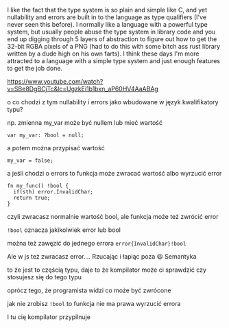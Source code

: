 I like the fact that the type system is so plain and simple like C, and yet nullability and errors are built in to the language as type qualifiers (I've never seen this before). I normally like a language with a powerful type system, but usually people abuse the type system in library code and you end up digging through 5 layers of abstraction to figure out how to get the 32-bit RGBA pixels of a PNG (had to do this with some bitch ass rust library written by a dude high on his own farts). I think these days I'm more attracted to a language with a simple type system and just enough features to get the job done.

https://www.youtube.com/watch?v=SBe8DgBCjTc&lc=UgzkEi1b1bxn_aP60HV4AaABAg

o co chodzi z tym nullability i errors jako wbudowane w język kwalifikatory typu?

np. zmienna my_var może być nullem lub mieć wartość

```zig
var my_var: ?bool = null;
```

a potem można przypisać wartość

```zig
my_var = false;
```

a jeśli chodzi o errors to funkcja może zwracać wartość albo wyrzucić error

```zig
fn my_func() !bool {
  if(sth) error.InvalidChar;
  return true;
}
```

czyli zwracasz normalnie wartość bool, ale funkcja może też zwrócić error

`!bool` oznacza jakikolwiek error lub bool

można też zawęzić do jednego errora `error{InvalidChar}!bool`

Ale w js też zwracasz error.... Rzucając i łapiąc poza 😃 Semantyka

to że jest to częścią typu, daje to że kompilator może ci sprawdzić czy stosujesz się do tego typu

oprócz tego, że programista widzi co może być zwrócone

jak nie zrobisz `!bool` to funkcja nie ma prawa wyrzucić errora

I tu cię kompilator przypilnuje
